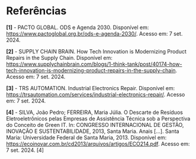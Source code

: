 # Referências

**[1]** - PACTO GLOBAL. ODS e Agenda 2030. Disponível em: https://www.pactoglobal.org.br/ods-e-agenda-2030/. Acesso em: 7 set. 2024.

**[2]** - SUPPLY CHAIN BRAIN. How Tech Innovation is Modernizing Product Repairs in the Supply Chain. Disponível em: https://www.supplychainbrain.com/blogs/1-think-tank/post/40174-how-tech-innovation-is-modernizing-product-repairs-in-the-supply-chain. Acesso em: 7 set. 2024.

**[3]** - TRS AUTOMATION. Industrial Electronics Repair. Disponível em: https://trsautomation.com/services/industrial-electronics-repair/. Acesso em: 7 set. 2024.

**[4]** - SILVA, João Pedro; FERREIRA, Maria Júlia. O Descarte de Resíduos Eletroeletrônicos pelas Empresas de Assistência Técnica sob a Perspectiva do Conceito de Green IT. In: CONGRESSO INTERNACIONAL DE GESTÃO, INOVAÇÃO E SUSTENTABILIDADE, 2013, Santa Maria. Anais [...]. Santa Maria: Universidade Federal de Santa Maria, 2013. Disponível em: https://ecoinovar.com.br/cd2013/arquivos/artigos/ECO214.pdf. Acesso em: 7 set. 2024. [4]
